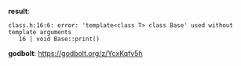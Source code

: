 **result**:
```
class.h:16:6: error: 'template<class T> class Base' used without template arguments
   16 | void Base::print()
```
**godbolt**: https://godbolt.org/z/YcxKqfv5h